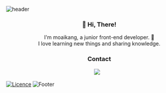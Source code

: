 ![header](https://capsule-render.vercel.app/api?type=wave&color=auto&height=300&section=header&text=moaikang&fontSize=90&animation=fadeIn)

<h3 align="center">👋 Hi, There!</h3>
<p align="center">
I'm moaikang, a junior front-end developer. 🌱 <br>
I love learning new things and sharing knowledge.
</p>

<h3 align="center">Contact</h3>
<p align="center">
  <a target="_blank" href="mailto:moaikang.dev@gmail.com?subject=Hello%20Ileri,%20From%20Github"><img src="https://img.shields.io/badge/gmail-%23D14836.svg?&style=flat-square&logo=gmail&logoColor=white" /></a>&nbsp;&nbsp;&nbsp;
</p>

[![Licence](https://img.shields.io/github/license/Ileriayo/markdown-badges?style=for-the-badge)](./LICENSE)
![Footer](https://capsule-render.vercel.app/api?type=wave&color=auto&height=300&section=footer&fontSize=90&animation=fadeIn)
